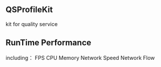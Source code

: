 ## QSProfileKit

kit for quality service 

## RunTime Performance

including：
FPS
CPU
Memory
Network Speed
Network Flow

